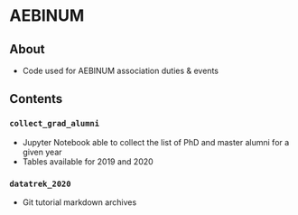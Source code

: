 # AEBINUM

## About

- Code used for AEBINUM association duties & events

## Contents

### `collect_grad_alumni`
- Jupyter Notebook able to collect the list of PhD and master alumni for a given year
- Tables available for 2019 and 2020

### `datatrek_2020`
- Git tutorial markdown archives

